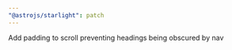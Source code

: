 ```yaml
---
"@astrojs/starlight": patch
---
```


Add padding to scroll preventing headings being obscured by nav
